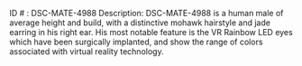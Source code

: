 ID # : DSC-MATE-4988
Description: DSC-MATE-4988 is a human male of average height and build, with a distinctive mohawk hairstyle and jade earring in his right ear. His most notable feature is the VR Rainbow LED eyes which have been surgically implanted, and show the range of colors associated with virtual reality technology.